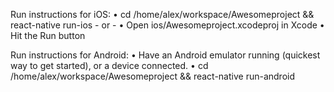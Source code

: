Run instructions for iOS:
    • cd /home/alex/workspace/Awesomeproject && react-native run-ios
    - or -
    • Open ios/Awesomeproject.xcodeproj in Xcode
    • Hit the Run button

  Run instructions for Android:
    • Have an Android emulator running (quickest way to get started), or a device connected.
    • cd /home/alex/workspace/Awesomeproject && react-native run-android

